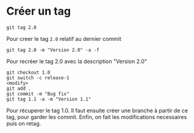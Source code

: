 # Créer un tag

```
git tag 2.0
```

Pour creer le tag `2.0` relatif au dernier commit

```
git tag 2.0 -m "Version 2.0" -a -f
```

Pour recréer le tag 2.0 avec la description "Version 2.0" 

```
git checkout 1.0
git switch -c release-1
<modify>
git add .
git commit -m "Bug fix"
git tag 1.1 -a -m "Version 1.1"
```

Pour récuperer le tag 1.0. Il faut ensuite créer une branche à partir de ce tag, pour garder les commit. Enfin, on fait les modifications necessaires puis on retag.
